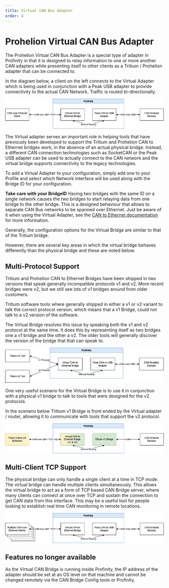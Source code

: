 ```yaml
---
title: Virtual CAN Bus Adapter
order: 4
---
```


# Prohelion Virtual CAN Bus Adapter

The Prohelion Virtual CAN Bus Adapter is a special type of adapter in Profinity in that it is designed to relay information to one or more another CAN adapters while presenting itself to other clients as a Tritium / Prohelion adapter that can be connected to.

In the diagram below, a client on the left connects to the Virtual Adapter which is being used in conjunction with a Peak USB adapter to provide connectivity to the actual CAN Network.  Traffic is routed bi-directionally.

![Profinity](assets/drawings/Profinity/VirtualAdapter.png)

The Virtual adapter serves an important role in helping tools that have previously been developed to support the Tritium and Prohelion CAN to Ethernet bridges work, in the absence of an actual physical bridge.  Instead, a different CAN connection technologies such as SocketCAN or the Peak USB adapter can be used to actually connect to the CAN network and the virtual bridge supports connectivity to the legacy technologies.

To add a Virtual Adapter to your configuration, simply add one to your Profile and select which Network Interface will be used along with the Bridge ID for your configuration.

<div class="callout callout--warning">
    <p><strong>Take care with your BridgeID</strong>
    Having two bridges with the same ID on a single network causes the two bridges to start relaying data from one bridge to the other bridge.  This is a designed behaviour that allows to separate CAN Bus networks to be spanned over Ethernet.  Just be aware of it when using the Virtual Adapter, see the <a href="../CAN_Bus_To_Ethernet_Bridge/Overview.md">CAN to Ethernet documentation</a> for more information.
    </p>
</div>

Generally, the configuration options for the Virtual Bridge are similar to that of the Tritium bridge.  

However, there are several key areas in which the virtual bridge behaves differently than the physical bridge and these are noted below.

## Multi-Protocol Support

Tritium and Prohelion CAN to Ethernet Bridges have been shipped in two versions that speak generally incompatible protocols v1 and v2.  More recent bridges were v2, but we still see lots of v1 bridges around from older customers. 

Tritium software tools where generally shipped in either a v1 or v2 variant to talk the correct protocol version, which means that a v1 Bridge, could not talk to a v2 version of the software.

The Virtual Bridge resolves this issue by speaking both the v1 and v2 protocol at the same time.  It does this by representing itself as two bridges one a v1 bridge and the other a v2.  The older tools will generally discover the version of the bridge that that can speak to.

![Profinity](assets/drawings/Profinity/MultipleProtocol.png)

One very useful scenario for the Virtual Bridge is to use it in conjunction with a physical v1 bridge to talk to tools that were designed for the v2 protocols.  

In the scenario below Tritium v1 Bridge is front ended by the Virtual adapter / router, allowing it to communicate with tools that support the v2 protocol.

![Profinity](assets/drawings/Profinity/v1v2Protocol.png)

## Multi-Client TCP Support

The physical bridge can only handle a single client at a time in TCP mode.  The virtual bridge can handle multiple clients simultaneously.  This allows the virtual bridge to act as a form of TCP based CAN Bridge server, where many clients can connect at once over TCP and sustain the connection to get CAN data from this interface.  This may be a useful tool for people looking to establish real time CAN monitoring in remote locations.

![Profinity](assets/drawings/Profinity/MultipleVirtualAdapter.png)

## Features no longer available

As the Virtual CAN Bridge is running inside Profinity, the IP address of the adapter should be set at an OS level on that machine and cannot be changed remotely via the CAN Bridge Config tools or Profinity.
